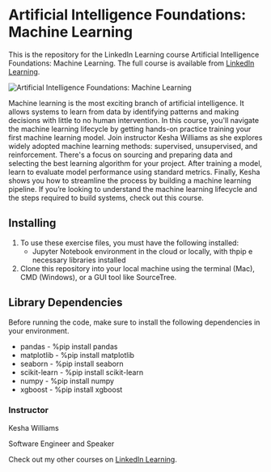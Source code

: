 # Artificial Intelligence Foundations: Machine Learning
This is the repository for the LinkedIn Learning course Artificial Intelligence Foundations: Machine Learning. The full course is available from [LinkedIn Learning][lil-course-url].

![Artificial Intelligence Foundations: Machine Learning][lil-thumbnail-url] 

Machine learning is the most exciting branch of artificial intelligence. It allows systems to learn from data by identifying patterns and making decisions with little to no human intervention. In this course, you'll navigate the machine learning lifecycle by getting hands-on practice training your first machine learning model. Join instructor Kesha Williams as she explores widely adopted machine learning methods: supervised, unsupervised, and reinforcement. There's a focus on sourcing and preparing data and selecting the best learning algorithm for your project. After training a model, learn to evaluate model performance using standard metrics. Finally, Kesha shows you how to streamline the process by building a machine learning pipeline. If you’re looking to understand the machine learning lifecycle and the steps required to build systems, check out this course.

## Installing
1. To use these exercise files, you must have the following installed:
	- Jupyter Notebook environment in the cloud or locally, with thpip e necessary libraries installed
2. Clone this repository into your local machine using the terminal (Mac), CMD (Windows), or a GUI tool like SourceTree.

## Library Dependencies
Before running the code, make sure to install the following dependencies in your environment.

* pandas - %pip install pandas
* matplotlib - %pip install matplotlib
* seaborn - %pip install seaborn
* scikit-learn - %pip install scikit-learn
* numpy - %pip install numpy
* xgboost - %pip install xgboost

### Instructor

Kesha Williams 
                            
Software Engineer and Speaker

                            

Check out my other courses on [LinkedIn Learning](https://www.linkedin.com/learning/instructors/kesha-williams).

[lil-course-url]: https://www.linkedin.com/learning/artificial-intelligence-foundations-machine-learning-22345868?dApp=59033956&leis=LAA
[lil-thumbnail-url]: https://media.licdn.com/dms/image/D560DAQHTLyEF1VUcKA/learning-public-crop_675_1200/0/1685047176389?e=2147483647&v=beta&t=VHefIu7Q1B_2I8VY36PLJ3XyPde588GFO5DtAWL3kVo
